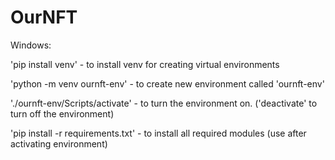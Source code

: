 # OurNFT

Windows:

  'pip install venv' - to install venv for creating virtual environments

  'python -m venv ournft-env' - to create new environment called 'ournft-env'

  './ournft-env/Scripts/activate' - to turn the environment on. ('deactivate' to turn off the environment)

  'pip install -r requirements.txt' - to install all required modules (use after activating environment)
